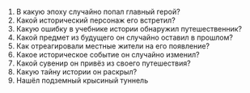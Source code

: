 1. В какую эпоху случайно попал главный герой?
2. Какой исторический персонаж его встретил?
3. Какую ошибку в учебнике истории обнаружил путешественник?
4. Какой предмет из будущего он случайно оставил в прошлом?
5. Как отреагировали местные жители на его появление?
6. Какое историческое событие он случайно изменил?
7. Какой сувенир он привёз из своего путешествия?
8. Какую тайну истории он раскрыл?
9. Нашёл подземный крысиный туннель
